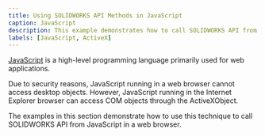 ```yaml
---
title: Using SOLIDWORKS API Methods in JavaScript
caption: JavaScript
description: This example demonstrates how to call SOLIDWORKS API from JavaScript in an internet browser using ActiveXObject.
labels: [JavaScript, ActiveX]
---
```


[JavaScript](https://en.wikipedia.org/wiki/JavaScript) is a high-level programming language primarily used for web applications.

Due to security reasons, JavaScript running in a web browser cannot access desktop objects. However, JavaScript running in the Internet Explorer browser can access COM objects through the ActiveXObject.

The examples in this section demonstrate how to use this technique to call SOLIDWORKS API from JavaScript in a web browser.